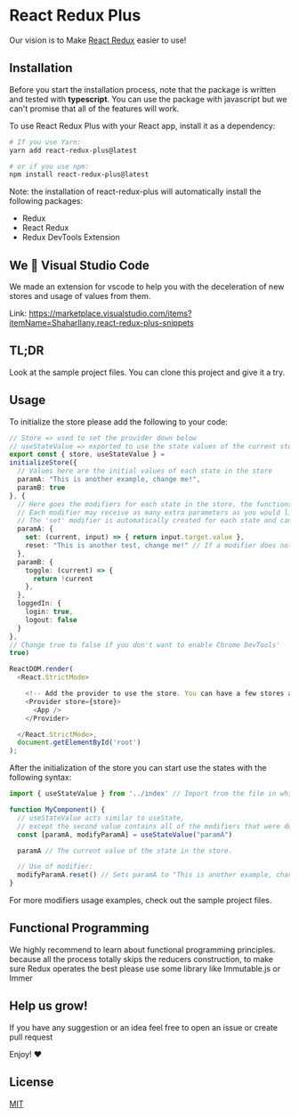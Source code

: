 # React Redux Plus

Our vision is to Make [React Redux](https://github.com/reduxjs/react-redux) easier to use!


## Installation

Before you start the installation process, note that the package is written and tested with **typescript**. You can use the package with javascript but we can't promise that all of the features will work.

To use React Redux Plus with your React app, install it as a dependency:

```bash
# If you use Yarn:
yarn add react-redux-plus@latest

# or if you use npm:
npm install react-redux-plus@latest
```

Note: the installation of react-redux-plus will automatically install the following packages:

- Redux
- React Redux
- Redux DevTools Extension

## We 💖 Visual Studio Code

We made an extension for vscode to help you with the deceleration of new stores and usage of values from them.

Link:
https://marketplace.visualstudio.com/items?itemName=ShaharIlany.react-redux-plus-snippets

## TL;DR

Look at the sample project files. You can clone this project and give it a try.

## Usage

To initialize the store please add the following to your code:

```typescript
// Store => used to set the provider down below
// useStateValue => exported to use the state values of the current store.
export const { store, useStateValue } =
initializeStore({
  // Values here are the initial values of each state in the store
  paramA: "This is another example, change me!",
  paramB: true
}, {
  // Here goes the modifiers for each state in the store, the functions inside each object must receive a current parameter and return the new value after the change.
  // Each modifier may receive as many extra parameters as you would like. Typing those parameters will result in better coding experience when you use those modifiers.
  // The 'set' modifier is automatically created for each state and can be overridden.
  paramA: {
    set: (current, input) => { return input.target.value },
    reset: "This is another test, change me!" // If a modifier does not depend on any external parameter, you may pass just the resulting value instead of a function.
  },
  paramB: {
    toggle: (current) => {
      return !current
    },
  },
  loggedIn: {
    login: true,
    logout: false
  }
}, 
// Change true to false if you don't want to enable Chrome DevTools'
true)

ReactDOM.render(
  <React.StrictMode>

    <!-- Add the provider to use the store. You can have a few stores and set up a few providers just like regular react redux -->
    <Provider store={store}>
      <App />
    </Provider>

  </React.StrictMode>,
  document.getElementById('root')
);

```

After the initialization of the store you can start use the states with the following syntax:

```typescript
import { useStateValue } from '../index' // Import from the file in which you defined and exported the store.

function MyComponent() {
  // useStateValue acts similar to useState,
  // except the second value contains all of the modifiers that were defined for that state.
  const [paramA, modifyParamA] = useStateValue("paramA")

  paramA // The current value of the state in the store.

  // Use of modifier:
  modifyParamA.reset() // Sets paramA to "This is another example, change me!" and returns nothing.
}
```

For more modifiers usage examples, check out the sample project files.


## Functional Programming

We highly recommend to learn about functional programming principles. because all the process totally skips the reducers construction, to make sure Redux operates the best please use some library like Immutable.js or Immer

## Help us grow!

If you have any suggestion or an idea feel free to open an issue or create pull request

Enjoy! ♥

## License

[MIT](LICENSE)
